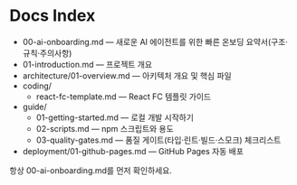 # Docs Index

- 00-ai-onboarding.md — 새로운 AI 에이전트를 위한 빠른 온보딩 요약서(구조·규칙·주의사항)
- 01-introduction.md — 프로젝트 개요
- architecture/01-overview.md — 아키텍처 개요 및 핵심 파일
 - coding/
   - react-fc-template.md — React FC 템플릿 가이드
- guide/
  - 01-getting-started.md — 로컬 개발 시작하기
  - 02-scripts.md — npm 스크립트와 용도
  - 03-quality-gates.md — 품질 게이트(타입·린트·빌드·스모크) 체크리스트
- deployment/01-github-pages.md — GitHub Pages 자동 배포

항상 00-ai-onboarding.md를 먼저 확인하세요.
